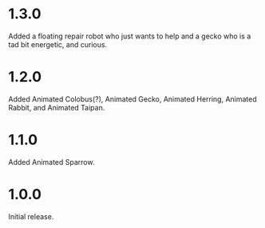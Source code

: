 # 1.3.0

Added a floating repair robot who just wants to help and a gecko who is a tad bit energetic, and curious.

# 1.2.0

Added Animated Colobus(?), Animated Gecko, Animated Herring, Animated Rabbit, and Animated Taipan.

# 1.1.0

Added Animated Sparrow.

# 1.0.0

Initial release.